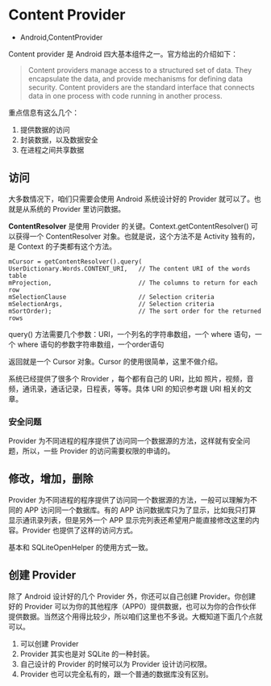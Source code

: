 # Content Provider
- Android,ContentProvider

Content provider 是 Android 四大基本组件之一。官方给出的介绍如下：

> Content providers manage access to a structured set of data. They encapsulate the data, and provide mechanisms for defining data security. Content providers are the standard interface that connects data in one process with code running in another process.

重点信息有这么几个：

1. 提供数据的访问
2. 封装数据，以及数据安全
3. 在进程之间共享数据

## 访问

大多数情况下，咱们只需要会使用 Android 系统设计好的 Provider 就可以了。也就是从系统的 Provider 里访问数据。

**ContentResolver** 是使用 Provider 的关键。Context.getContentResolver()  可以获得一个 ContentResolver 对象。也就是说，这个方法不是 Activity 独有的，是 Context 的子类都有这个方法。


    mCursor = getContentResolver().query(
    UserDictionary.Words.CONTENT_URI,   // The content URI of the words table
    mProjection,                        // The columns to return for each row
    mSelectionClause                    // Selection criteria
    mSelectionArgs,                     // Selection criteria
    mSortOrder);                        // The sort order for the returned rows

query() 方法需要几个参数：URI，一个列名的字符串数组，一个 where 语句，一个 where 语句的参数字符串数组，一个order语句

返回就是一个 Cursor 对象。Cursor 的使用很简单，这里不做介绍。

系统已经提供了很多个 Rrovider ，每个都有自己的 URI，比如 照片，视频，音频，通讯录，通话记录，日程表，等等。具体 URI 的知识参考跟 URI 相关的文章。

### 安全问题

Provider 为不同进程的程序提供了访问同一个数据源的方法，这样就有安全问题，所以，一些 Provider 的访问需要权限的申请的。

## 修改，增加，删除

Provider 为不同进程的程序提供了访问同一个数据源的方法，一般可以理解为不同的 APP 访问同一个数据库。有的 APP 访问数据库只为了显示，比如我只打算显示通讯录列表，但是另外一个 APP 显示完列表还希望用户能直接修改这里的内容。Provider 也提供了这样的访问方式。

基本和 SQLiteOpenHelper 的使用方式一致。

## 创建 Provider

除了 Android 设计好的几个 Provider 外，你还可以自己创建 Provider。你创建好的 Provider 可以为你的其他程序（APP0）提供数据，也可以为你的合作伙伴提供数据。当然这个用得比较少，所以咱们这里也不多说。大概知道下面几个点就可以。

1. 可以创建 Provider
2. Provider 其实也是对 SQLite 的一种封装。
3. 自己设计的 Provider 的时候可以为 Provider 设计访问权限。
4. Provider 也可以完全私有的，跟一个普通的数据库没有区别。